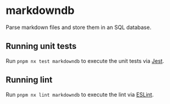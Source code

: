 # markdowndb

Parse markdown files and store them in an SQL database.

## Running unit tests

Run `pnpm nx test markdowndb` to execute the unit tests via [Jest](https://jestjs.io).

## Running lint

Run `pnpm nx lint markdowndb` to execute the lint via [ESLint](https://eslint.org/).
